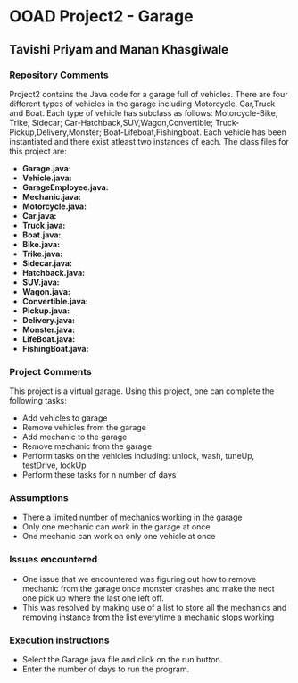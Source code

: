 # OOAD Project2 - Garage

## Tavishi Priyam and Manan Khasgiwale

### Repository Comments
Project2 contains the Java code for a garage full of vehicles. There are four different types of vehicles in the garage including Motorcycle, Car,Truck and Boat.
Each type of vehicle has subclass as follows: Motorcycle-Bike, Trike, Sidecar; Car-Hatchback,SUV,Wagon,Convertible; Truck-Pickup,Delivery,Monster; Boat-Lifeboat,Fishingboat. 
Each vehicle has been instantiated and there exist atleast two instances of each. The class files for this project are:
* **Garage.java:** 
* **Vehicle.java:**
* **GarageEmployee.java:**
* **Mechanic.java:**
* **Motorcycle.java:**
* **Car.java:**
* **Truck.java:**
* **Boat.java:**
* **Bike.java:**
* **Trike.java:**
* **Sidecar.java:**
* **Hatchback.java:**
* **SUV.java:**
* **Wagon.java:**
* **Convertible.java:**
* **Pickup.java:**
* **Delivery.java:**
* **Monster.java:**
* **LifeBoat.java:**
* **FishingBoat.java:**

### Project Comments
This project is a virtual garage. Using this project, one can complete the following tasks:
* Add vehicles to garage
* Remove vehicles from the garage
* Add mechanic to the garage
* Remove mechanic from the garage
* Perform tasks on the vehicles including: unlock, wash, tuneUp, testDrive, lockUp
* Perform these tasks for n number of days

### Assumptions
* There a limited number of mechanics working in the garage
* Only one mechanic can work in the garage at once
* One mechanic can work on only one vehicle at once

### Issues encountered
* One issue that we encountered was figuring out how to remove mechanic from the garage once monster crashes and make the nect one pick up where the last one left off. 
* This was resolved by making use of a list to store all the mechanics and removing instance from the list everytime a mechanic stops working

### Execution instructions
* Select the Garage.java file and click on the run button.
* Enter the number of days to run the program. 

